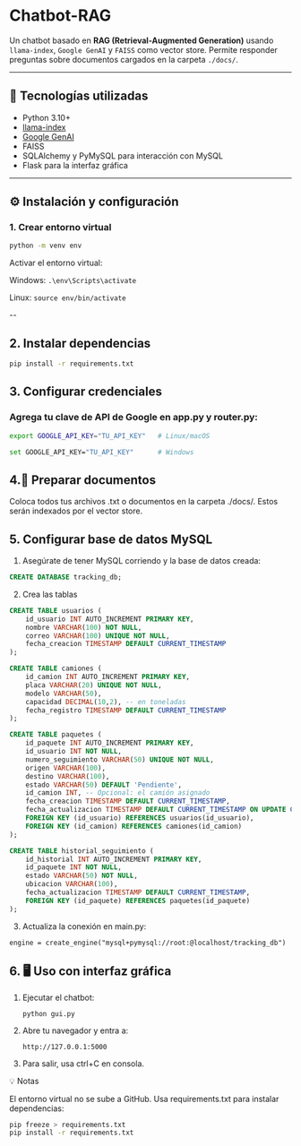 # Chatbot-RAG

Un chatbot basado en **RAG (Retrieval-Augmented Generation)** usando `llama-index`, `Google GenAI` y `FAISS` como vector store. Permite responder preguntas sobre documentos cargados en la carpeta `./docs/`.

---

## 🔹 Tecnologías utilizadas

- Python 3.10+
- [llama-index](https://pypi.org/project/llama-index/)
- [Google GenAI](https://cloud.google.com/genai)
- FAISS
- SQLAlchemy y PyMySQL para interacción con MySQL
- Flask para la interfaz gráfica

---

## ⚙️ Instalación y configuración

### 1. Crear entorno virtual

```bash
python -m venv env

```
Activar el entorno virtual:

Windows:
    `.\env\Scripts\activate`

Linux:
    `source env/bin/activate`

--

## 2. Instalar dependencias

```bash
pip install -r requirements.txt
```

## 3. Configurar credenciales

 ### Agrega tu clave de API de Google en app.py y router.py:

```bash
export GOOGLE_API_KEY="TU_API_KEY"   # Linux/macOS

set GOOGLE_API_KEY="TU_API_KEY"      # Windows
```

## 4.📂 Preparar documentos

Coloca todos tus archivos .txt o documentos en la carpeta ./docs/. Estos serán indexados por el vector store.

## 5. Configurar base de datos MySQL

1. Asegúrate de tener MySQL corriendo y la base de datos creada:

```sql
CREATE DATABASE tracking_db;
```

2. Crea las tablas

```sql
CREATE TABLE usuarios (
    id_usuario INT AUTO_INCREMENT PRIMARY KEY,
    nombre VARCHAR(100) NOT NULL,
    correo VARCHAR(100) UNIQUE NOT NULL,
    fecha_creacion TIMESTAMP DEFAULT CURRENT_TIMESTAMP
); 
```

```sql
CREATE TABLE camiones (
    id_camion INT AUTO_INCREMENT PRIMARY KEY,
    placa VARCHAR(20) UNIQUE NOT NULL,
    modelo VARCHAR(50),
    capacidad DECIMAL(10,2), -- en toneladas
    fecha_registro TIMESTAMP DEFAULT CURRENT_TIMESTAMP
);
```

```sql
CREATE TABLE paquetes (
    id_paquete INT AUTO_INCREMENT PRIMARY KEY,
    id_usuario INT NOT NULL,
    numero_seguimiento VARCHAR(50) UNIQUE NOT NULL,
    origen VARCHAR(100),
    destino VARCHAR(100),
    estado VARCHAR(50) DEFAULT 'Pendiente',
    id_camion INT, -- Opcional: el camión asignado
    fecha_creacion TIMESTAMP DEFAULT CURRENT_TIMESTAMP,
    fecha_actualizacion TIMESTAMP DEFAULT CURRENT_TIMESTAMP ON UPDATE CURRENT_TIMESTAMP,
    FOREIGN KEY (id_usuario) REFERENCES usuarios(id_usuario),
    FOREIGN KEY (id_camion) REFERENCES camiones(id_camion)
);
```

```sql
CREATE TABLE historial_seguimiento (
    id_historial INT AUTO_INCREMENT PRIMARY KEY,
    id_paquete INT NOT NULL,
    estado VARCHAR(50) NOT NULL,
    ubicacion VARCHAR(100),
    fecha_actualizacion TIMESTAMP DEFAULT CURRENT_TIMESTAMP,
    FOREIGN KEY (id_paquete) REFERENCES paquetes(id_paquete)
);
```

3. Actualiza la conexión en main.py:

`engine = create_engine("mysql+pymysql://root:@localhost/tracking_db")`


## 6. 🖥️ Uso con interfaz gráfica

1. Ejecutar el chatbot:

    `python gui.py`

2. Abre tu navegador y entra a:

    `http://127.0.0.1:5000`

3. Para salir, usa ctrl+C en consola.

💡 Notas

El entorno virtual no se sube a GitHub. Usa requirements.txt para instalar dependencias:

```bash
pip freeze > requirements.txt
pip install -r requirements.txt
```